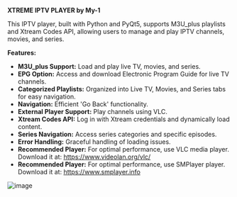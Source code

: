 
**XTREME IPTV PLAYER by My-1**

This IPTV player, built with Python and PyQt5, supports M3U_plus playlists and Xtream Codes API, allowing users to manage and play IPTV channels, movies, and series.

**Features:**
- **M3U_plus Support:** Load and play live TV, movies, and series.
- **EPG Option:** Access and download Electronic Program Guide for live TV channels.
- **Categorized Playlists:** Organized into Live TV, Movies, and Series tabs for easy navigation.
- **Navigation:** Efficient 'Go Back' functionality.
- **External Player Support:** Play channels using VLC.
- **Xtream Codes API:** Log in with Xtream credentials and dynamically load content.
- **Series Navigation:** Access series categories and specific episodes.
- **Error Handling:** Graceful handling of loading issues.
- **Recommended Player:** For optimal performance, use VLC media player. Download it at: https://www.videolan.org/vlc/
- **Recommended Player:** For optimal performance, use SMPlayer player. Download it at: https://www.smplayer.info

![image](https://github.com/user-attachments/assets/7b203a12-38dd-4a81-b131-47266a63c1e6)
